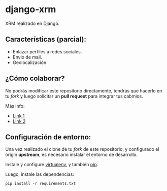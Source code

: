 django-xrm
==========

XRM realizado en Django. 

Características (parcial):
--------------------------
- Enlazar perfiles a redes sociales.
- Envio de mail.
- Geolocalización. 

¿Cómo colaborar?
----------------
No podrás modificar este repositorio directamente, tendrás que hacerlo en tu _fork_ y luego solicitar un **pull request** para integrar tus cabmios.

Más info:
- [Link 1](http://playdoces.appspot.com/documentation/1.2.4/github)
- [Link 2](http://www.cristalab.com/tutoriales/como-colaborar-en-un-proyecto-en-github-c112327l/)

Configuración de entorno:
-------------------------

Una vez realizado el clone de tu _fork_ de este repositorio, y configurado el origin **upstream**, es necesario instalar el entorno de desarrollo. 

Instale y configure [virtualenv](http://virtualenv.readthedocs.org/en/latest/virtualenv.html), y también [pip](http://pip.readthedocs.org/en/latest/installing.html).

Luego, instale las dependencias:

    pip install -r requirements.txt

